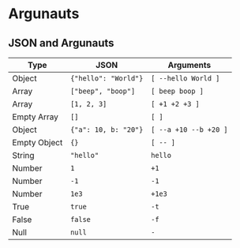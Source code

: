 
# Argunauts

## JSON and Argunauts

Type          | JSON                 | Arguments
------------- | -------------------- | ---------------------
Object        | `{"hello": "World"}` | `[ --hello World ]`
Array         | `["beep", "boop"]`   | `[ beep boop ]`
Array         | `[1, 2, 3]`          | `[ +1 +2 +3 ]`
Empty Array   | `[]`                 | `[ ]`
Object        | `{"a": 10, b: "20"}` | `[ --a +10 --b +20 ]`
Empty Object  | `{}`                 | `[ -- ]`
String        | `"hello"`            | `hello`
Number        | `1`                  | `+1`
Number        | `-1`                 | `-1`
Number        | `1e3`                | `+1e3`
True          | `true`               | `-t`
False         | `false`              | `-f`
Null          | `null`               | `-`

